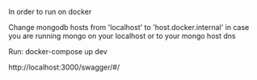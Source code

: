 In order to run on docker 

Change mongodb hosts from 'localhost' to 'host.docker.internal' in case you are running mongo on your localhost
or to your mongo host dns

Run: docker-compose up dev


http://localhost:3000/swagger/#/
